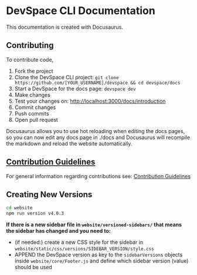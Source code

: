 # DevSpace CLI Documentation
This documentation is created with Docusaurus.

## Contributing
To contribute code,
1. Fork the project
2. Clone the DevSpace CLI project: `git clone https://github.com/[YOUR_USERNAME]/devspace && cd devspace/docs`
3. Start a DevSpace for the docs page: `devspace dev`
4. Make changes
5. Test your changes on: [http://localhost:3000/docs/introduction](http://localhost:3000/docs/introduction)
6. Commit changes
7. Push commits
8. Open pull request

Docusaurus allows you to use hot reloading when editing the docs pages, so you can now edit any docs page in ./docs and Docusaurus will recompile the markdown and reload the website automatically.

## [Contribution Guidelines](../CONTRIBUTING.md)
For general information regarding contributions see: [Contribution Guidelines](../CONTRIBUTING.md)


## Creating New Versions
```bash
cd website
npm run version v4.0.3
```

**If there is a new sidebar file in `website/versioned-sidebars/` that means the sidebar has changed and you need to:** 
- (if needed:) create a new CSS style for the sidebar in `website/static/css/versions/SIDEBAR_VERSION/style.css`
- APPEND the DevSpace version as key to the `sidebarVersions` objects inside `website/core/Footer.js` and define which sidebar version (value) should be used
